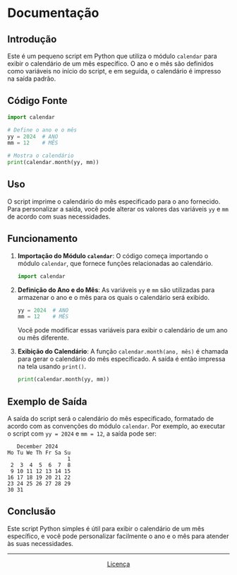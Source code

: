 # Documentação

## Introdução

Este é um pequeno script em Python que utiliza o módulo `calendar` para exibir o calendário de um mês específico. O ano e o mês são definidos como variáveis no início do script, e em seguida, o calendário é impresso na saída padrão.

## Código Fonte

```python
import calendar

# Define o ano e o mês
yy = 2024  # ANO
mm = 12    # MÊS

# Mostra o calendário
print(calendar.month(yy, mm))
```

## Uso

O script imprime o calendário do mês especificado para o ano fornecido. Para personalizar a saída, você pode alterar os valores das variáveis `yy` e `mm` de acordo com suas necessidades.

## Funcionamento

1. **Importação do Módulo `calendar`**: O código começa importando o módulo `calendar`, que fornece funções relacionadas ao calendário.

   ```python
   import calendar
   ```

2. **Definição do Ano e do Mês**: As variáveis `yy` e `mm` são utilizadas para armazenar o ano e o mês para os quais o calendário será exibido.

   ```python
   yy = 2024  # ANO
   mm = 12    # MÊS
   ```

   Você pode modificar essas variáveis para exibir o calendário de um ano ou mês diferente.

3. **Exibição do Calendário**: A função `calendar.month(ano, mês)` é chamada para gerar o calendário do mês especificado. A saída é então impressa na tela usando `print()`.

   ```python
   print(calendar.month(yy, mm))
   ```

## Exemplo de Saída

A saída do script será o calendário do mês especificado, formatado de acordo com as convenções do módulo `calendar`. Por exemplo, ao executar o script com `yy = 2024` e `mm = 12`, a saída pode ser:

```
   December 2024
Mo Tu We Th Fr Sa Su
                   1
 2  3  4  5  6  7  8
 9 10 11 12 13 14 15
16 17 18 19 20 21 22
23 24 25 26 27 28 29
30 31
```

## Conclusão

Este script Python simples é útil para exibir o calendário de um mês específico, e você pode personalizar facilmente o ano e o mês para atender às suas necessidades.

<hr>

<span align='center'>
   
   [Licença](https://hcadeveloper.github.io/Licenca-MIT/)
   
</span>

